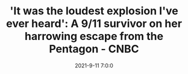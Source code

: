 ---
"title": "'It was the loudest explosion I've ever heard': A 9/11 survivor on her harrowing escape from the Pentagon - CNBC"
"date": "2021-9-11 7:0:0"
"feed_name": "GOOGLENEWSCONSTRUCTION"
"feed_website": "https://news.google.com/search?q=construction%2Bincident&hl=en-US&gl=US&ceid=US:en"
"feed_rss": "https://news.google.com/rss/search?q=construction%2Bincident&hl=en-US&gl=US&ceid=US:en"
"link": "https://www.cnbc.com/2021/09/11/it-was-the-loudest-explosion-ive-ever-heard-a-9/11-survivor-on-her-harrowing-escape-from-the-pentagon.html"
"file": "_posts/2021-1-1-a486f24c544382ddc74e2b8490937720a833bb49.md"
"accident": "1"
"drilling": "0"
"dead": "0"
"injured": "0"
---